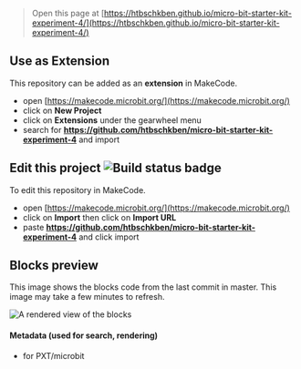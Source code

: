 
> Open this page at [https://htbschkben.github.io/micro-bit-starter-kit-experiment-4/](https://htbschkben.github.io/micro-bit-starter-kit-experiment-4/)

## Use as Extension

This repository can be added as an **extension** in MakeCode.

* open [https://makecode.microbit.org/](https://makecode.microbit.org/)
* click on **New Project**
* click on **Extensions** under the gearwheel menu
* search for **https://github.com/htbschkben/micro-bit-starter-kit-experiment-4** and import

## Edit this project ![Build status badge](https://github.com/htbschkben/micro-bit-starter-kit-experiment-4/workflows/MakeCode/badge.svg)

To edit this repository in MakeCode.

* open [https://makecode.microbit.org/](https://makecode.microbit.org/)
* click on **Import** then click on **Import URL**
* paste **https://github.com/htbschkben/micro-bit-starter-kit-experiment-4** and click import

## Blocks preview

This image shows the blocks code from the last commit in master.
This image may take a few minutes to refresh.

![A rendered view of the blocks](https://github.com/htbschkben/micro-bit-starter-kit-experiment-4/raw/master/.github/makecode/blocks.png)

#### Metadata (used for search, rendering)

* for PXT/microbit
<script src="https://makecode.com/gh-pages-embed.js"></script><script>makeCodeRender("{{ site.makecode.home_url }}", "{{ site.github.owner_name }}/{{ site.github.repository_name }}");</script>
